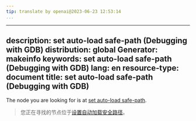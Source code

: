 ```yaml
---
tip: translate by openai@2023-06-23 12:53:14
...
```

---
description: set auto-load safe-path (Debugging with GDB)
distribution: global
Generator: makeinfo
keywords: set auto-load safe-path (Debugging with GDB)
lang: en
resource-type: document
title: set auto-load safe-path (Debugging with GDB)
---

The node you are looking for is at [set auto-load safe-path](Auto_002dloading-safe-path.html#set-auto_002dload-safe_002dpath).

> 您正在寻找的节点位于[设置自动加载安全路径](Auto_002dloading-safe-path.html#set-auto_002dload-safe_002dpath)。
